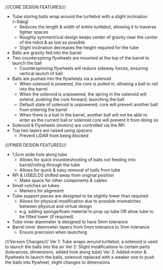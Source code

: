 ///CORE DESIGN FEATURES///
- Tube storing balls wrap around the turtlebot with a slight inclination (~5deg)
    - Reduces the length & width of entire turtlebot, allowing it to traverse tighter spaces
    - Roughly symmertrical design keeps center of gravity near the center of the robot & as low as possible
    - Slight inclination decreases the height required for the tube
- Balls are gravity fed into the barrel
- Two counterspinng flywheels are mounted at the top of the barrel to launch the ball
    - Counterspinning flywheels will reduce sideway forces, ensuring vertical launch of ball
- Balls are pushed into the flywheels via a solenoid
    - When solenoid is powered, the core is pulled in, allowing a ball to roll into the barrel
    - When the solenoid is unpowered, the spring in the solenoid will extend, pushing the core forward, launching the ball
    - Default state of solenoid is unpowered; core will prevent another ball from entering the barrel
    - When there is a ball in the barrel, another ball will not be able to enter as the current ball or solenoid core will prevent it from doing so
- Solenoid & Flywheels (motors) are controlled via the RPi
- Top two layers are raised using spacers
    - Prevent LiDAR from being blocked

///FINER DESIGN FEATURES///
- 1.5cm wide hole along tube
    - Allows for quick trounbleshooting of balls not feeding into barrel/rolling through the tube
    - Allows for quick & easy removal of balls from tube
- RPi & USB2LDS shifted away from original position
    - Make space for other components & cables
- Small notches on tubes
    - Markers for alignment
- Tube support pieces are designed to be slightly lower than required
    - Allows for physical modification due to possible mismatches between physical and virtual design
    - e.g. adding sponge/foam material to prop up tube OR allow tube to be fitted lower (if required)
- Tube inner diammeter is designed to have 5mm tolerance
- Barrel inner diammeter tapers from 5mm tolerance to 1mm tolerance
    - Ensure preicision when launching

///Version Changes///
Ver 1: Tube wraps around turtlebot, a solenoid is used to launch the balls into the air
Ver 2: Slight modifications to certain parts (tolerances, dimensions, added hole along tube)
Ver 3: Added motor & flywheels to launch the balls, solenoid replaced with a weaker one to push the balls into flywheel, slight changes to dimensions
